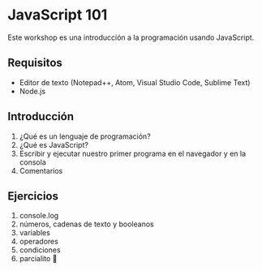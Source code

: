 # JavaScript 101

Este workshop es una introducción a la programación usando JavaScript.

## Requisitos

* Editor de texto (Notepad++, Atom, Visual Studio Code, Sublime Text)
* Node.js

## Introducción

1. ¿Qué es un lenguaje de programación?
1. ¿Qué es JavaScript?
1. Escribir y ejecutar nuestro primer programa en el navegador y en la consola
1. Comentarios

## Ejercicios

1. console.log
1. números, cadenas de texto y booleanos
1. variables
1. operadores
1. condiciones
1. parcialito 🙊
